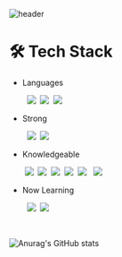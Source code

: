 
![header](https://capsule-render.vercel.app/api?type=slice&color=7dcbf8&height=200&fontColor=313131&section=header&text=Je-developer&animation=fadeIn)


# 🛠 Tech Stack

      
- Languages 
    
&nbsp;&nbsp;&nbsp;&nbsp;&nbsp;&nbsp;&nbsp;&nbsp;<img src="https://img.shields.io/badge/HTML-E34F26?style=flat-square&logo=HTML5&logoColor=white"/> &nbsp;<img src="https://img.shields.io/badge/CSS-1572B6?style=flat-square&logo=CSS3&logoColor=white"/> &nbsp;<img src="https://img.shields.io/badge/javascript-F7DF1E?style=flat-square&logo=javascript&logoColor=black"> 
     
       
- Strong  
    
&nbsp;&nbsp;&nbsp;&nbsp;&nbsp;&nbsp;&nbsp;&nbsp;<img src="https://img.shields.io/badge/React-61DAFB?style=flat-square&logo=react&logoColor=white"/> &nbsp;<img src="https://img.shields.io/badge/redux-8A2BE2?style=flat-square&logo=redux&logoColor=white"> 
  
    
- Knowledgeable  
    
&nbsp;&nbsp;&nbsp;&nbsp;&nbsp;&nbsp;&nbsp;<img src="https://img.shields.io/badge/Styled%20Components-DB7093?style=flat-square&logo=styled-components&logoColor=white"/> &nbsp;<img src="https://img.shields.io/badge/vue.js-4FC08D?style=flat-square&logo=vue.js&logoColor=white" />  &nbsp;<img src="https://img.shields.io/badge/node.js-228B22?style=flat-square&logo=node.js&logoColor=white">  &nbsp;<img src="https://img.shields.io/badge/express-555555?style=flat-square&logo=express&logoColor=white">  &nbsp;<img src="https://img.shields.io/badge/Sequelize-52B0E7?style=flat-square&logo=Sequelize&logoColor=white"> &nbsp; <img src="https://img.shields.io/badge/mysql-4479A1?style=flat-square&logo=mysql&logoColor=white">

    
- Now Learning  
    
&nbsp;&nbsp;&nbsp;&nbsp;&nbsp;&nbsp;&nbsp; <img src="https://img.shields.io/badge/TypeScript-blue?style=flat-square&logo=TypeScript&logoColor=white"/>  &nbsp;<img src="https://img.shields.io/badge/sass-cf649a?style=flat-square&logo=sass&logoColor=white" />
    
       
<br/>
      
  
![Anurag's GitHub stats](https://github-readme-stats.vercel.app/api?username=Je-chan&show_icons=true&theme=radical)

